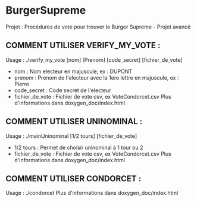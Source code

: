 # BurgerSupreme
Projet : Procédures de vote pour trouver le Burger Supreme - Projet avancé


## COMMENT UTILISER VERIFY_MY_VOTE :

Usage : ./verify_my_vote [nom] [Prenom] [code_secret] [fichier_de_vote]

- nom : Nom electeur en majuscule, ex : DUPONT
- prenom : Prenom de l'electeur avec la 1ere lettre en majuscule, ex : Pierre
- code_secret : Code secret de l'electeur
- fichier_de_vote : Fichier de vote csv, ex VoteCondorcet.csv
Plus d'informations dans doxygen_doc/index.html

## COMMENT UTILISER UNINOMINAL :

Usage : ./mainUninominal [1/2 tours] [fichier_de_vote]

- 1/2 tours : Permet de choisir uninominal à 1 tour ou 2
- fichier_de_vote : Fichier de vote csv, ex VoteCondorcet.csv
Plus d'informations dans doxygen_doc/index.html

## COMMENT UTILISER CONDORCET :

Usage : ./condorcet
Plus d'informations dans doxygen_doc/index.html

